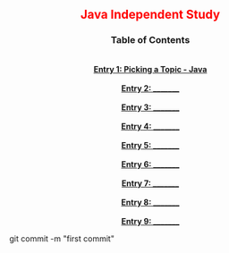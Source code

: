 <center><font color = 'red'><h2> Java Independent Study</h2></font>

### Table of Contents
<br><b>
[Entry 1: Picking a Topic - Java](entries/Entry_1.md)
<br><br>
[Entry 2: _______](entries/Entry_2.md)
<br><br>
[Entry 3: _______](entries/Entry_3.md)
<br><br>
[Entry 4: _______](entries/Entry_4.md)
<br><br>
[Entry 5: _______](entries/Entry_5.md)
<br><br>
[Entry 6: _______](entries/Entry_6.md)
<br><br>
[Entry 7: _______](entries/Entry_7.md)
<br><br>
[Entry 8: _______](entries/Entry_8.md)
<br><br>
[Entry 9: _______](entries/Entry_9.md)
</b></center>git commit -m "first commit"
